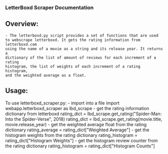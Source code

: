 ### LetterBoxd Scraper Documentation

## Overview:
    - The letterboxd.py script provides a set of functions that are used
    to webscrape letterboxd. It gets the rating information from letterboxd.com
    using the name of a movie as a string and its release year. It returns a 
    dictionary of the list of amount of reviews for each increment of a rating
    histogram, the list of weights of each increment of a rating histogram, 
    and the weighted average as a float.


## Usage:
To use letterboxd_scraper.py:
    - import into a file
        import webapp.letterboxd_scraper as lbd_scrape
    - get the rating information dictionary from letterboxd
        rating_dict = lbd_scrape.get_rating("Spider-Man: Into the Spider-Verse", 2018)
        rating_dict = lbd_scrape.get_rating(movie.title, movie.release_year)
    - get the weighted average float from the rating dictionary
        rating_average = rating_dict["Weighted Average"]
    - get the histogram weights from the rating dictionary
        rating_histogram = rating_dict["Histogram Weights"]
    - get the histogram review counter from the rating dictionary
        rating_histogram = rating_dict["Histogram Counts"]
